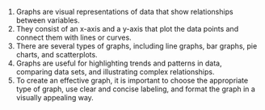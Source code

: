 

1. Graphs are visual representations of data that show relationships between variables.
2. They consist of an x-axis and a y-axis that plot the data points and connect them with lines or curves.
3. There are several types of graphs, including line graphs, bar graphs, pie charts, and scatterplots.
4. Graphs are useful for highlighting trends and patterns in data, comparing data sets, and illustrating complex relationships.
5. To create an effective graph, it is important to choose the appropriate type of graph, use clear and concise labeling, and format the graph in a visually appealing way.
